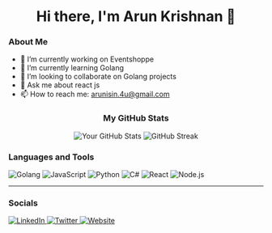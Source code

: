 <h1 align="center">Hi there, I'm Arun Krishnan 👋</h1>

### About Me

- 🔭 I’m currently working on Eventshoppe
- 🌱 I’m currently learning Golang
- 👯 I’m looking to collaborate on Golang projects
- 💬 Ask me about react js
- 📫 How to reach me: arunisin.4u@gmail.com

<h3 align="center">My GitHub Stats</h3>
<p align="center">
  <img src="https://github-readme-stats.vercel.app/api?username=arunisin&show_icons=true&theme=dark" alt="Your GitHub Stats" />
  <img src="https://github-readme-streak-stats.herokuapp.com/?user=arunisin&theme=dark" alt="GitHub Streak" />
</p>

### Languages and Tools

<p>
  <img src="https://img.shields.io/badge/Go-00ADD8?style=for-the-badge&logo=go&logoColor=white" alt="Golang" />
  <img src="https://img.shields.io/badge/JavaScript-F7DF1E?style=for-the-badge&logo=javascript&logoColor=black" alt="JavaScript" />
  <img src="https://img.shields.io/badge/Python-3776AB?style=for-the-badge&logo=python&logoColor=white" alt="Python" />
  <img src="https://img.shields.io/badge/C%23-239120?style=for-the-badge&logo=c-sharp&logoColor=white" alt="C#" />
  <img src="https://img.shields.io/badge/React-61DAFB?style=for-the-badge&logo=react&logoColor=black" alt="React" />
  <img src="https://img.shields.io/badge/Node.js-339933?style=for-the-badge&logo=node.js&logoColor=white" alt="Node.js" />
</p>

---

### Socials

<p>
  <a href="https://www.linkedin.com/in/arunisin" target="_blank">
    <img src="https://img.shields.io/badge/LinkedIn-0077B5?style=for-the-badge&logo=linkedin&logoColor=white" alt="LinkedIn" />
  </a>
  <a href="https://twitter.com/arunisin" target="_blank">
    <img src="https://img.shields.io/badge/Twitter-1DA1F2?style=for-the-badge&logo=twitter&logoColor=white" alt="Twitter" />
  </a>
  <a href="http://arunk.in" target="_blank">
    <img src="https://img.shields.io/badge/Website-4B4B4B?style=for-the-badge&logo=internet-explorer&logoColor=white" alt="Website" />
  </a>
</p>
